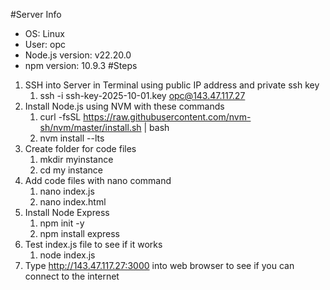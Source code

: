 #Server Info
- OS: Linux
- User: opc
- Node.js version: v22.20.0
- npm version: 10.9.3
#Steps
1. SSH into Server in Terminal using public IP address and private ssh key
   1. ssh -i ssh-key-2025-10-01.key opc@143.47.117.27
2. Install Node.js using NVM with these commands
   1. curl -fsSL https://raw.githubusercontent.com/nvm-sh/nvm/master/install.sh | bash
   2. nvm install --lts
3. Create folder for code files
   1. mkdir myinstance
   2. cd my instance
4. Add code files with nano command
   1. nano index.js
   2. nano index.html
5. Install Node Express
   1. npm init -y
   2. npm install express
6. Test index.js file to see if it works
   1. node index.js
7. Type http://143.47.117.27:3000 into web browser to see if you can connect to the internet

